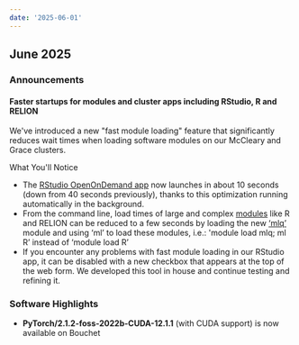 ```yaml
---
date: '2025-06-01'
---
```


## June 2025

### Announcements

#### Faster startups for modules and cluster apps including RStudio, R and RELION

We've introduced a new "fast module loading" feature that significantly reduces wait times when loading software modules on our McCleary and Grace clusters.

What You'll Notice
- The [RStudio OpenOnDemand app](https://ood-mccleary.ycrc.yale.edu/pun/sys/dashboard/batch_connect/sys/ycrc_rstudio_server/session_contexts/new) now launches in about 10 seconds (down from 40 seconds previously), thanks to this optimization running automatically in the background.
- From the command line, load times of large and complex [modules](/applications/modules) like R and RELION can be reduced to a few seconds by loading the new [‘mlq’](/modules/#fast-module-loading) module and using ‘ml’ to load these modules, i.e.: 'module load mlq; ml R’ instead of ‘module load R’
- If you encounter any problems with fast module loading in our RStudio app, it can be disabled with a new checkbox that appears at the top of the web form.  We developed this tool in house and continue testing and refining it.

### Software Highlights

- **PyTorch/2.1.2-foss-2022b-CUDA-12.1.1** (with CUDA support) is now available on Bouchet